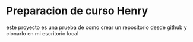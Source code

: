 # Preparacion de curso Henry
este proyecto es una prueba de como crear un repositorio desde github y clonarlo en  mi escritorio local 